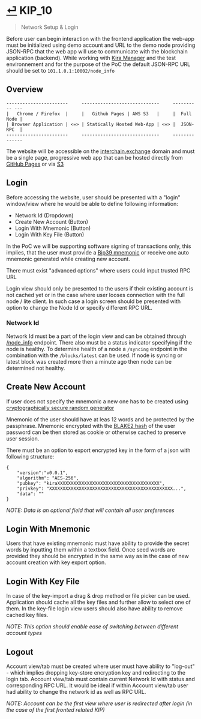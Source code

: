 # [⏎](README.md#Roadmap) KIP_10
> Network Setup & Login

Before user can begin interaction with the frontend application the web-app must be initialized using demo account and URL to the demo node providing JSON-RPC that the web app will use to communicate with the blockchain application (backend). While working with [Kira Manager](/infra/setup.md) and the test environnement and for the purpose of the PoC the default JSON-RPC URL should be set to `101.1.0.1:10002/node_info`

## Overview

```
-----------------------     -----------------------------     ---------- ---
|   Chrome / Firefox  |     |   Github Pages | AWS S3   |     |  Full Node |
| Browser Application | <=> | Statically Hosted Web-App | <=> |  JSON-RPC  |
-----------------------     -----------------------------     --------------
```

The website will be accessible on the [interchain.exchange](https://interchain.exchange) domain and must be a single page, progressive web app that can be hosted directly from [GitHub Pages](https://pages.github.com/) or via [S3](https://docs.aws.amazon.com/AmazonS3/latest/dev/WebsiteHosting.html) 

## Login

Before accessing the website, user should be presented with a "login" window/view where he would be able to define following information:

* Network Id (Dropdown)
* Create New Account (Button)
* Login With Mnemonic (Button)
* Login With Key File (Button)

In the PoC we will be supporting software signing of transactions only, this implies, that the user must provide a [Bip39 mnemonic](https://github.com/bitcoinjs/bip39) or receive one auto mnemonic generated while creating new account.

There must exist "advanced options" where users could input trusted RPC URL

Login view should only be presented to the users if their existing account is not cached yet or in the case where user looses connection with the full node / lite client. In such case a login screen should be presented with option to change the Node Id or specify different RPC URL.

### Network Id
Network Id must be a part of the login view and can be obtained through [/node_info](/spec/rpc/endpoints/status.md) endpoint. There also must be a status indicator specifying if the node is healthy. To determine health of a node a `/syncing` endpoint in the combination with the `/blocks/latest` can be used. If node is syncing or latest block was created more then a minute ago then node can be determined not healthy.

## Create New Account

If user does not specify the mnemonic a new one has to be created using [cryptographically secure random generator](https://api.dart.dev/stable/2.9.0/dart-math/Random/Random.secure.html)

Mnemonic of the user should have at leas 12 words and be protected by the passphrase. Mnemonic encrypted with the [BLAKE2 hash](https://github.com/dcposch/blakejs) of the user password can be then stored as cookie or otherwise cached to preserve user session.

There must be an option to export encrypted key in the form of a json with following structure:
```
{
    "version":"v0.0.1",
    "algorithm": "AES-256",
    "pubkey": "kiraXXXXXXXXXXXXXXXXXXXXXXXXXXXXXXXXXXXXXX",
    "privkey": "XXXXXXXXXXXXXXXXXXXXXXXXXXXXXXXXXXXXXXXXXXXXXX...",
    "data": ""
}
```

_NOTE: Data is an optional field that will contain all user preferences_

## Login With Mnemonic

Users that have existing mnemonic must have ability to provide the secret words by inputting them within a textbox field. Once seed words are provided they should be encrypted in the same way as in the case of new account creation with key export option. 

## Login With Key File

In case of the key-import a drag & drop method or file picker can be used. Application should cache all the key files and further allow to select one of them. In the key-file login view users should also have ability to remove cached key files.

_NOTE: This option should enable ease of switching between different account types_

## Logout 

Account view/tab must be created where user must have ability to "log-out" - which implies dropping key-store encryption key and redirecting to the login tab. Account view/tab must contain current Network Id with status and corresponding RPC URL. It would be ideal if within Account view/tab user had ability to change the network id as well as RPC URL.

_NOTE: Account can be the first view where user is redirected after login (in the case of the first fronted related KIP)_



